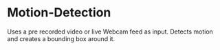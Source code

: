 # Motion-Detection
Uses a pre recorded video or live Webcam feed as input. Detects motion and creates a bounding box around it.
